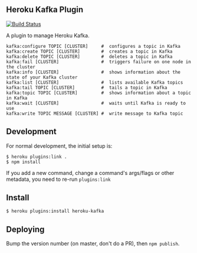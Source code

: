 ## Heroku Kafka Plugin

[![Build Status](https://travis-ci.org/heroku/heroku-kafka-jsplugin.svg?branch=master)](https://travis-ci.org/heroku/heroku-kafka-jsplugin)

A plugin to manage Heroku Kafka.

```
kafka:configure TOPIC [CLUSTER]     #  configures a topic in Kafka
kafka:create TOPIC [CLUSTER]        #  creates a topic in Kafka
kafka:delete TOPIC [CLUSTER]        #  deletes a topic in Kafka
kafka:fail [CLUSTER]                #  triggers failure on one node in the cluster
kafka:info [CLUSTER]                #  shows information about the state of your Kafka cluster
kafka:list [CLUSTER]                #  lists available Kafka topics
kafka:tail TOPIC [CLUSTER]          #  tails a topic in Kafka
kafka:topic TOPIC [CLUSTER]         #  shows information about a topic in Kafka
kafka:wait [CLUSTER]                #  waits until Kafka is ready to use
kafka:write TOPIC MESSAGE [CLUSTER] #  write message to Kafka topic
```

## Development

For normal development, the initial setup is:
``` sh-session
$ heroku plugins:link .
$ npm install
```

If you add a new command, change a command's args/flags or other metadata, you need to re-run `plugins:link`

## Install

``` sh-session
$ heroku plugins:install heroku-kafka
```

## Deploying

Bump the version number (on master, don't do a PR), then `npm publish`.
